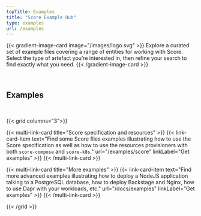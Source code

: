 ```yaml
---
topTitle: Examples
title: "Score Example Hub"
type: examples
url: /examples
---
```


{{< gradient-image-card image="/images/logo.svg" >}}
Explore a curated set of example files covering a range of entities for working with Score. Select the type of artefact you’re interested in, then refine your search to find exactly what you need.
{{< /gradient-image-card >}}

<br />

## Examples

<br />

{{< grid columns="3">}}

{{< multi-link-card title="Score specification and resources" >}}
{{< link-card-item text="Find some Score files examples illustrating how to use the Score specification as well as how to use the resources provisioners with both `score-compose` and `score-k8s`." url="/examples/score" linkLabel="Get examples" >}}
{{< /multi-link-card >}}

{{< multi-link-card title="More examples" >}}
{{< link-card-item text="Find more advanced examples illustrating how to deploy a NodeJS application talking to a PostgreSQL database, how to deploy Backstage and Nginx, how to use Dapr with your workloads, etc." url="/docs/examples" linkLabel="Get examples" >}}
{{< /multi-link-card >}}

{{< /grid >}}

<br />

<br />
